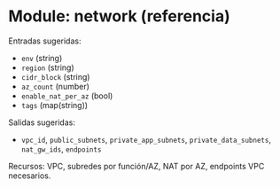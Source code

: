 # Module: network (referencia)

Entradas sugeridas:
- `env` (string)
- `region` (string)
- `cidr_block` (string)
- `az_count` (number)
- `enable_nat_per_az` (bool)
- `tags` (map(string))

Salidas sugeridas:
- `vpc_id`, `public_subnets`, `private_app_subnets`, `private_data_subnets`, `nat_gw_ids`, `endpoints`

Recursos: VPC, subredes por función/AZ, NAT por AZ, endpoints VPC necesarios.
